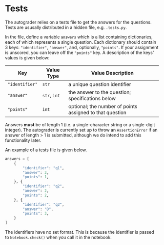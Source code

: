 # Tests

The autograder relies on a tests file to get the answers for the questions. Tests are ususally distributed in a hidden file, e.g. `.tests.py`. 

In the file, define a variable `answers` which is a list containing dictionaries, each of which represents a single question. Each dictionary should contain 3 keys: `"identifier"`, `"answer"`, and, optionally, `"points"`. If your assignment is unscored, you can leave off the `"points"` key. A description of the keys' values is given below:

| Key | Value Type | Value Description |
|-----|-----|-----|
| `"identifier"` | `str` | a unique question identifier |
| `"answer"` | `str`, `int` | the answer to the question; specifications below |
| `"points"` | `int` | optional; the number of points assigned to that question |

Answers **must** be of length 1 (i.e. a single-character string or a single-digit integer). The autograder is currently set up to throw an `AssertionError` if an answer of length > 1 is submitted, although we do intend to add this functionality later.

An example of a tests file is given below.

```python
answers = [
	{
		"identifier": "q1",
		"answer": 3,
		"points": 1,
	}, {
		"identifier": "q2",
		"answer": 2,
		"points": 2,
	}, {
		"identifier": "q3",
		"answer": "D",
		"points": 3,
	}
]
```

The identifiers have no set format. This is because the identifier is passed to `Notebook.check()` when you call it in the notebook.